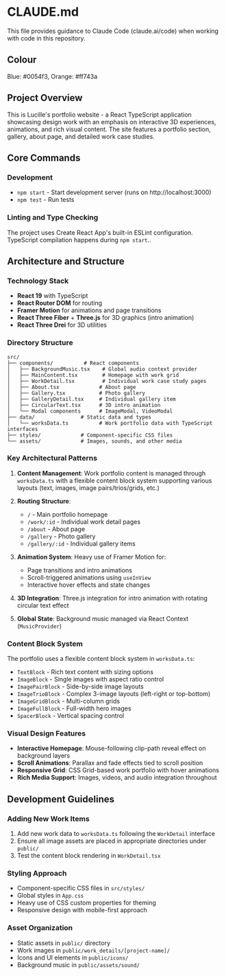 # CLAUDE.md

This file provides guidance to Claude Code (claude.ai/code) when working with code in this repository.

## Colour

Blue: #0054f3,
Orange: #ff743a

## Project Overview

This is Lucille's portfolio website - a React TypeScript application showcasing design work with an emphasis on interactive 3D experiences, animations, and rich visual content. The site features a portfolio section, gallery, about page, and detailed work case studies.

## Core Commands

### Development

- `npm start` - Start development server (runs on http://localhost:3000)
- `npm test` - Run tests

### Linting and Type Checking

The project uses Create React App's built-in ESLint configuration. TypeScript compilation happens during `npm start`..

## Architecture and Structure

### Technology Stack

- **React 19** with TypeScript
- **React Router DOM** for routing
- **Framer Motion** for animations and page transitions
- **React Three Fiber** + **Three.js** for 3D graphics (intro animation)
- **React Three Drei** for 3D utilities

### Directory Structure

```
src/
├── components/          # React components
│   ├── BackgroundMusic.tsx    # Global audio context provider
│   ├── MainContent.tsx        # Homepage with work grid
│   ├── WorkDetail.tsx         # Individual work case study pages
│   ├── About.tsx             # About page
│   ├── Gallery.tsx           # Photo gallery
│   ├── GalleryDetail.tsx     # Individual gallery item
│   ├── CircularText.tsx      # 3D intro animation
│   └── Modal components      # ImageModal, VideoModal
├── data/               # Static data and types
│   └── worksData.ts          # Work portfolio data with TypeScript interfaces
├── styles/             # Component-specific CSS files
└── assets/             # Images, sounds, and other media
```

### Key Architectural Patterns

1. **Content Management**: Work portfolio content is managed through `worksData.ts` with a flexible content block system supporting various layouts (text, images, image pairs/trios/grids, etc.)

2. **Routing Structure**:

   - `/` - Main portfolio homepage
   - `/work/:id` - Individual work detail pages
   - `/about` - About page
   - `/gallery` - Photo gallery
   - `/gallery/:id` - Individual gallery items

3. **Animation System**: Heavy use of Framer Motion for:

   - Page transitions and intro animations
   - Scroll-triggered animations using `useInView`
   - Interactive hover effects and state changes

4. **3D Integration**: Three.js integration for intro animation with rotating circular text effect

5. **Global State**: Background music managed via React Context (`MusicProvider`)

### Content Block System

The portfolio uses a flexible content block system in `worksData.ts`:

- `TextBlock` - Rich text content with sizing options
- `ImageBlock` - Single images with aspect ratio control
- `ImagePairBlock` - Side-by-side image layouts
- `ImageTrioBlock` - Complex 3-image layouts (left-right or top-bottom)
- `ImageGridBlock` - Multi-column grids
- `ImageFullBlock` - Full-width hero images
- `SpacerBlock` - Vertical spacing control

### Visual Design Features

- **Interactive Homepage**: Mouse-following clip-path reveal effect on background layers
- **Scroll Animations**: Parallax and fade effects tied to scroll position
- **Responsive Grid**: CSS Grid-based work portfolio with hover animations
- **Rich Media Support**: Images, videos, and audio integration throughout

## Development Guidelines

### Adding New Work Items

1. Add new work data to `worksData.ts` following the `WorkDetail` interface
2. Ensure all image assets are placed in appropriate directories under `public/`
3. Test the content block rendering in `WorkDetail.tsx`

### Styling Approach

- Component-specific CSS files in `src/styles/`
- Global styles in `App.css`
- Heavy use of CSS custom properties for theming
- Responsive design with mobile-first approach

### Asset Organization

- Static assets in `public/` directory
- Work images in `public/work_details/[project-name]/`
- Icons and UI elements in `public/icons/`
- Background music in `public/assets/sound/`
